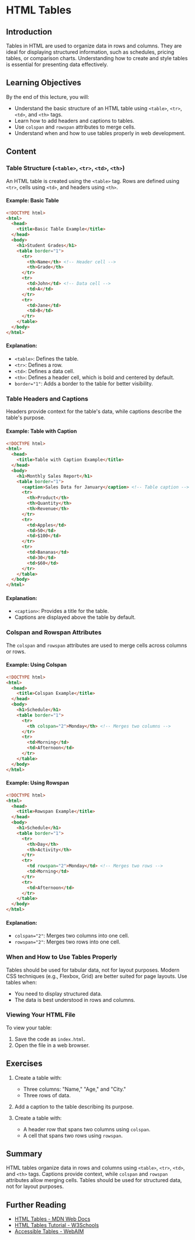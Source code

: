 # HTML Tables

## Introduction
Tables in HTML are used to organize data in rows and columns. They are ideal for displaying structured information, such as schedules, pricing tables, or comparison charts. Understanding how to create and style tables is essential for presenting data effectively.

## Learning Objectives
By the end of this lecture, you will:
- Understand the basic structure of an HTML table using `<table>`, `<tr>`, `<td>`, and `<th>` tags.
- Learn how to add headers and captions to tables.
- Use `colspan` and `rowspan` attributes to merge cells.
- Understand when and how to use tables properly in web development.

## Content

### Table Structure (`<table>`, `<tr>`, `<td>`, `<th>`)
An HTML table is created using the `<table>` tag. Rows are defined using `<tr>`, cells using `<td>`, and headers using `<th>`.

#### Example: Basic Table
```html
<!DOCTYPE html>
<html>
  <head>
    <title>Basic Table Example</title>
  </head>
  <body>
    <h1>Student Grades</h1>
    <table border="1">
      <tr>
        <th>Name</th> <!-- Header cell -->
        <th>Grade</th>
      </tr>
      <tr>
        <td>John</td> <!-- Data cell -->
        <td>A</td>
      </tr>
      <tr>
        <td>Jane</td>
        <td>B</td>
      </tr>
    </table>
  </body>
</html>
```

#### Explanation:
- `<table>`: Defines the table.
- `<tr>`: Defines a row.
- `<td>`: Defines a data cell.
- `<th>`: Defines a header cell, which is bold and centered by default.
- `border="1"`: Adds a border to the table for better visibility.

### Table Headers and Captions
Headers provide context for the table's data, while captions describe the table's purpose.

#### Example: Table with Caption
```html
<!DOCTYPE html>
<html>
  <head>
    <title>Table with Caption Example</title>
  </head>
  <body>
    <h1>Monthly Sales Report</h1>
    <table border="1">
      <caption>Sales Data for January</caption> <!-- Table caption -->
      <tr>
        <th>Product</th>
        <th>Quantity</th>
        <th>Revenue</th>
      </tr>
      <tr>
        <td>Apples</td>
        <td>50</td>
        <td>$100</td>
      </tr>
      <tr>
        <td>Bananas</td>
        <td>30</td>
        <td>$60</td>
      </tr>
    </table>
  </body>
</html>
```

#### Explanation:
- `<caption>`: Provides a title for the table.
- Captions are displayed above the table by default.

### Colspan and Rowspan Attributes
The `colspan` and `rowspan` attributes are used to merge cells across columns or rows.

#### Example: Using Colspan
```html
<!DOCTYPE html>
<html>
  <head>
    <title>Colspan Example</title>
  </head>
  <body>
    <h1>Schedule</h1>
    <table border="1">
      <tr>
        <th colspan="2">Monday</th> <!-- Merges two columns -->
      </tr>
      <tr>
        <td>Morning</td>
        <td>Afternoon</td>
      </tr>
    </table>
  </body>
</html>
```

#### Example: Using Rowspan
```html
<!DOCTYPE html>
<html>
  <head>
    <title>Rowspan Example</title>
  </head>
  <body>
    <h1>Schedule</h1>
    <table border="1">
      <tr>
        <th>Day</th>
        <th>Activity</th>
      </tr>
      <tr>
        <td rowspan="2">Monday</td> <!-- Merges two rows -->
        <td>Morning</td>
      </tr>
      <tr>
        <td>Afternoon</td>
      </tr>
    </table>
  </body>
</html>
```

#### Explanation:
- `colspan="2"`: Merges two columns into one cell.
- `rowspan="2"`: Merges two rows into one cell.

### When and How to Use Tables Properly
Tables should be used for tabular data, not for layout purposes. Modern CSS techniques (e.g., Flexbox, Grid) are better suited for page layouts. Use tables when:
- You need to display structured data.
- The data is best understood in rows and columns.

### Viewing Your HTML File
To view your table:
1. Save the code as `index.html`.
2. Open the file in a web browser.

## Exercises
1. Create a table with:
   - Three columns: "Name," "Age," and "City."
   - Three rows of data.

2. Add a caption to the table describing its purpose.

3. Create a table with:
   - A header row that spans two columns using `colspan`.
   - A cell that spans two rows using `rowspan`.

## Summary
HTML tables organize data in rows and columns using `<table>`, `<tr>`, `<td>`, and `<th>` tags. Captions provide context, while `colspan` and `rowspan` attributes allow merging cells. Tables should be used for structured data, not for layout purposes.

## Further Reading
- [HTML Tables - MDN Web Docs](https://developer.mozilla.org/en-US/docs/Web/HTML/Element/table)
- [HTML Tables Tutorial - W3Schools](https://www.w3schools.com/html/html_tables.asp)
- [Accessible Tables - WebAIM](https://webaim.org/techniques/tables/)